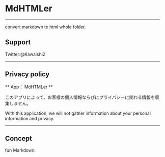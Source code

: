 # MdHTMLer
---

convert markdown to html whole folder.

## Support

Twitter:@Kawaishi2 

---
## Privacy policy

** App： MdHTMLer **

このアプリによって、お客様の個人情報ならびにプライバシーに関わる情報を収集しません。

With this application, we will not gather information about your personal information and privacy.

---

## Concept

fun Markdown.



